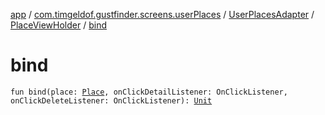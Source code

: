 [app](../../../index.md) / [com.timgeldof.gustfinder.screens.userPlaces](../../index.md) / [UserPlacesAdapter](../index.md) / [PlaceViewHolder](index.md) / [bind](./bind.md)

# bind

`fun bind(place: `[`Place`](../../../com.timgeldof.gustfinder.database/-place/index.md)`, onClickDetailListener: OnClickListener, onClickDeleteListener: OnClickListener): `[`Unit`](https://kotlinlang.org/api/latest/jvm/stdlib/kotlin/-unit/index.html)